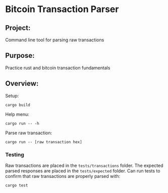 # Bitcoin Transaction Parser

## Project:
Command line tool for parsing raw transactions

## Purpose:
Practice rust and bitcoin transaction fundamentals

## Overview:

Setup:
```
cargo build
```

Help menu:
```
cargo run -- -h
```

Parse raw transaction:
```
cargo run -- [raw transaction hex]
```

### Testing

Raw transactions are placed in the `tests/transactions` folder. The expected parsed responses are placed in the `tests/expected` folder. Can run tests to confirm that raw transactions are properly parsed with:
```
cargo test
```
